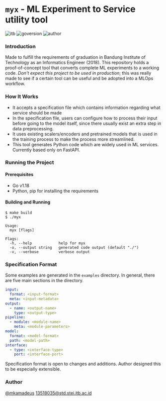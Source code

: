 # `myx` - ML Experiment to Service utility tool

![itb](https://shields.io/badge/made%20for-ITB-blue?style=flat)
![goversion](https://shields.io/badge/version-1.18-blue?logo=go&style=flat)
![author](https://shields.io/badge/-mkamadeus-black?logo=github&style=flat)

### Introduction

Made to fulfill the requirements of graduation in Bandung Institute of Technology as an Informatics Engineer (2018).
This repository holds a proof-of-concept tool that converts complete ML experiments to a working code.
_Don't expect this project to be used in production_; this was really made to see if a certain tool can be useful and be adopted into a MLOps workflow.

### How It Works

- It accepts a specification file which contains information regarding what service should be made
- In the specification file, users can configure how to process their input before going to the model itself, since there usually exist an extra step in data preprocessing.
- It uses existing scalers/encoders and pretrained models that is used in the training process to make the process more streamlined.
- This tool generates Python code which are widely used in ML services. Currently based only on FastAPI.

### Running the Project

#### Prerequisites

- Go v1.18
- Python, pip for installing the requirements

#### Building and Running

```
$ make build
$ ./myx

Usage:
  myx [flags]

Flags:
  -h, --help            help for myx
  -o, --output string   generated code output (default "./")
  -v, --verbose         verbose output
```

### Specification Format

Some examples are generated in the `examples` directory.
In general, there are five main sections in the directory.

```yaml
input:
  format: <input-format>
  meta: <input-metadata>
output:
  - name: <output-name>
    type: <output-type>
pipeline:
  - module: <module-name>
    meta: <module-parameters>
model:
  format: <model-format>
  path: <model-path>
interface:
  - type: <interface-type>
    port: <interface-port>
```

Specification format is open to changes and additions.
Author designed this to be especially extensible.

### Author

[@mkamadeus](https://github.com/mkamadeus)
[13518035@std.stei.itb.ac.id](mailto:13518035@std.stei.itb.ac.id)
